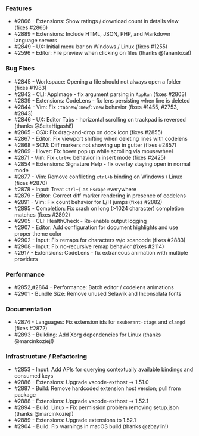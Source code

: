 ### Features

- #2866 - Extensions: Show ratings / download count in details view (fixes #2866)
- #2889 - Extensions: Include HTML, JSON, PHP, and Markdown language servers
- #2849 - UX: Initial menu bar on Windows / Linux (fixes #1255)
- #2596 - Editor: File preview when clicking on files (thanks @fanantoxa!)

### Bug Fixes

- #2845 - Workspace: Opening a file should not always open a folder (fixes #1983)
- #2842 - CLI: AppImage - fix argument parsing in `AppRun` (fixes #2803)
- #2839 - Extensions: CodeLens - fix lens persisting when line is deleted
- #2844 - Vim: Fix `:tabnew`/`:new`/`:vnew` behavior (fixes #1455, #2753, #2843)
- #2846 - UX: Editor Tabs - horizontal scrolling on trackpad is reversed (thanks @SeitaHigashi!)
- #2865 - OSX: Fix drag-and-drop on dock icon (fixes #2855)
- #2867 - Editor: Fix viewport shifting when deleting lines with codelens
- #2868 - SCM: Diff markers not showing up in gutter (fixes #2857)
- #2869 - Hover: Fix hover pop up while scrolling via mousewheel
- #2871 - Vim: Fix `ctrl+o` behavior in insert mode (fixes #2425)
- #2854 - Extensions: Signature Help - fix overlay staying open in normal mode
- #2877 - Vim: Remove conflicting `ctrl+b` binding on Windows / Linux (fixes #2870)
- #2878 - Input: Treat `Ctrl+[` as `Escape` everywhere
- #2879 - Editor: Correct diff marker rendering in presence of codelens
- #2891 - Vim: Fix count behavior for L/H jumps (fixes #2882)
- #2895 - Completion: Fix crash on long (>1024 character) completion matches (fixes #2892)
- #2905 - CLI: HealthCheck - Re-enable output logging
- #2907 - Editor: Add configuration for document highlights and use proper theme color
- #2902 - Input: Fix remaps for characters w/o scancode (fixes #2883)
- #2908 - Input: Fix no-recursive remap behavior (fixes #2114)
- #2917 - Extensions: CodeLens - fix extraneous animation with multiple providers

### Performance

- #2852,#2864 - Performance: Batch editor / codelens animations
- #2901 - Bundle Size: Remove unused Selawik and Inconsolata fonts

### Documentation

- #2874 - Languages: Fix extension ids for `exuberant-ctags` and `clangd` (fixes #2872)
- #2893 - Building: Add Xorg dependencies for Linux (thanks @marcinkoziej!)

### Infrastructure / Refactoring

- #2853 - Input: Add APIs for querying contextually available bindings and consumed keys
- #2886 - Extensions: Upgrade vscode-exthost -> 1.51.0
- #2887 - Build: Remove hardcoded extension host version; pull from package
- #2888 - Extensions: Upgrade vscode-exthost -> 1.52.1
- #2894 - Build: Linux - Fix permission problem removing setup.json (thanks @marcinkoziej!)
- #2889 - Extensions: Upgrade extensions to 1.52.1
- #2904 - Build: Fix warnings in macOS build (thanks @zbaylin!)
